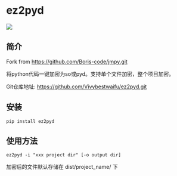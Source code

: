 # ez2pyd

![](https://img.shields.io/badge/python-3.0-brightgreen)

## 简介

Fork from https://github.com/Boris-code/jmpy.git

将python代码一键加密为so或pyd。支持单个文件加密，整个项目加密。

Git仓库地址: https://github.com/Vivybestwaifu/ez2pyd.git

## 安装

    pip install ez2pyd

## 使用方法

    ez2pyd -i "xxx project dir" [-o output dir]

加密后的文件默认存储在 dist/project_name/ 下
